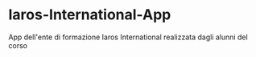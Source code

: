 # Iaros-International-App
 App dell'ente di formazione Iaros International realizzata dagli alunni del corso
